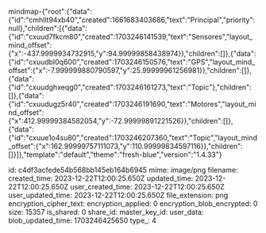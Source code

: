 mindmap-{"root":{"data":{"id":"cmhllt94xb40","created":1661683403686,"text":"Principal","priority":null},"children":[{"data":{"id":"cxuud7fkcm80","created":1703246141539,"text":"Sensores","layout_mind_offset":{"x":-437.9999934732915,"y":94.99999858438974}},"children":[]},{"data":{"id":"cxuudbl0q600","created":1703246150576,"text":"GPS","layout_mind_offset":{"x":-7.999999880790597,"y":25.99999961256981}},"children":[]},{"data":{"id":"cxuudghxeqg0","created":1703246161273,"text":"Topic"},"children":[]},{"data":{"id":"cxuudugz5r40","created":1703246191690,"text":"Motores","layout_mind_offset":{"x":412.99999384582054,"y":-72.99999891221526}},"children":[]},{"data":{"id":"cxuue1o4su80","created":1703246207360,"text":"Topic","layout_mind_offset":{"x":162.99999757111073,"y":110.99999834597116}},"children":[]}]},"template":"default","theme":"fresh-blue","version":"1.4.33"}

id: c4df3acfede54b568bb145eb164b6945
mime: image/png
filename: 
created_time: 2023-12-22T12:00:25.650Z
updated_time: 2023-12-22T12:00:25.650Z
user_created_time: 2023-12-22T12:00:25.650Z
user_updated_time: 2023-12-22T12:00:25.650Z
file_extension: png
encryption_cipher_text: 
encryption_applied: 0
encryption_blob_encrypted: 0
size: 15357
is_shared: 0
share_id: 
master_key_id: 
user_data: 
blob_updated_time: 1703246425650
type_: 4
